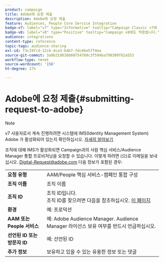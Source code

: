 ```yaml
---
product: campaign
title: Adobe에 요청 제출
description: Adobe에 요청 제출
feature: Audiences, People Core Service Integration
badge-v7: label="v7" type="Informative" tooltip="Campaign Classic v7에 적용"
badge-v8: label="v8" type="Positive" tooltip="Campaign v8에도 적용됩니다."
audience: integrations
content-type: reference
topic-tags: audience-sharing
exl-id: f3c19fcd-12cb-4ca3-b4b7-7dc4be57f4ea
source-git-commit: 3a9b21d626b60754789c3f594ba798309f62a553
workflow-type: tm+mt
source-wordcount: '158'
ht-degree: 17%

---
```


# Adobe에 요청 제출{#submitting-request-to-adobe}



>[!NOTE]
>
>v7 사용자로서 계속 진행하려면 시스템에 IMS(Identity Management System) Adobe 가 활성화되어 있는지 확인하십시오. [자세히 알아보기](../../integrations/using/about-adobe-id.md)

조직에 대해 IMS가 활성화되면 Campaign과의 사람 핵심 서비스/Audience Manager 통합 프로비저닝을 요청할 수 있습니다. 이렇게 하려면 (으)로 이메일을 보내십시오. [Digital-Request@adobe.com](mailto:Digital-Request@adobe.com) 다음 정보가 포함된 경우:

<table> 
 <tbody> 
  <tr> 
   <td> <strong>요청 유형</strong><br /> </td> 
   <td> AAM/People 핵심 서비스-캠페인 통합 구성 </td> 
  </tr> 
  <tr> 
   <td> <strong>조직 이름</strong><br /> </td> 
   <td> 조직 이름 </td> 
  </tr> 
  <tr> 
   <td> <strong>조직 ID</strong><br /> </td> 
   <td> 조직 ID입니다. <br> 조직 ID를 찾으려면 다음을 참조하십시오. <a href="https://experienceleague.adobe.com/docs/core-services/interface/administration/organizations.html?lang=ko">이 페이지</a></td> 
  </tr> 
  <tr> 
   <td> <strong>환경</strong><br /> </td> 
   <td> 예: 프로덕션 </td> 
  </tr> 
  <tr> 
   <td> <strong>AAM 또는 People 서비스</strong><br /> </td> 
   <td> 예: Adobe Audience Manager. Audience Manager 라이선스 보유 여부를 반드시 언급하십시오.</td> 
  </tr> 
  <tr> 
   <td> <strong>선언된 ID 또는 방문자 ID</strong><br /> </td> 
   <td> 예: 선언된 ID </td> 
  </tr> 
  <tr> 
   <td> <strong>추가 정보</strong><br /> </td> 
   <td> 보유하고 있을 수 있는 유용한 정보 또는 댓글 </td> 
  </tr> 
 </tbody> 
</table>
